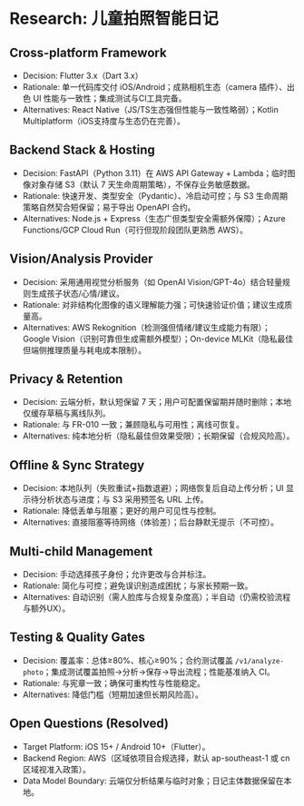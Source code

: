 # Research: 儿童拍照智能日记

## Cross-platform Framework
- Decision: Flutter 3.x（Dart 3.x）
- Rationale: 单一代码库交付 iOS/Android；成熟相机生态（camera 插件）、出色 UI 性能与一致性；集成测试与CI工具完备。
- Alternatives: React Native（JS/TS生态强但性能与一致性略弱）；Kotlin Multiplatform（iOS支持度与生态仍在完善）。

## Backend Stack & Hosting
- Decision: FastAPI（Python 3.11）在 AWS API Gateway + Lambda；临时图像对象存储 S3（默认 7 天生命周期策略），不保存业务敏感数据。
- Rationale: 快速开发、类型安全（Pydantic）、冷启动可控；与 S3 生命周期策略自然契合短保留；易于导出 OpenAPI 合约。
- Alternatives: Node.js + Express（生态广但类型安全需额外保障）；Azure Functions/GCP Cloud Run（可行但现阶段团队更熟悉 AWS）。

## Vision/Analysis Provider
- Decision: 采用通用视觉分析服务（如 OpenAI Vision/GPT-4o）结合轻量规则生成孩子状态/心情/建议。
- Rationale: 对非结构化图像的语义理解能力强；可快速验证价值；建议生成质量高。
- Alternatives: AWS Rekognition（检测强但情绪/建议生成能力有限）；Google Vision（识别可靠但生成需额外模型）；On-device MLKit（隐私最佳但端侧推理质量与耗电成本限制）。

## Privacy & Retention
- Decision: 云端分析，默认短保留 7 天；用户可配置保留期并随时删除；本地仅缓存草稿与离线队列。
- Rationale: 与 FR-010 一致；兼顾隐私与可用性；离线可恢复。
- Alternatives: 纯本地分析（隐私最佳但效果受限）；长期保留（合规风险高）。

## Offline & Sync Strategy
- Decision: 本地队列（失败重试+指数退避）；网络恢复后自动上传分析；UI 显示待分析状态与进度；与 S3 采用预签名 URL 上传。
- Rationale: 降低丢单与阻塞；更好的用户可见性与控制。
- Alternatives: 直接阻塞等待网络（体验差）；后台静默无提示（不可控）。

## Multi-child Management
- Decision: 手动选择孩子身份；允许更改与合并标注。
- Rationale: 简化与可控；避免误识别造成困扰；与家长预期一致。
- Alternatives: 自动识别（需人脸库与合规复杂度高）；半自动（仍需校验流程与额外UX）。

## Testing & Quality Gates
- Decision: 覆盖率：总体≥80%、核心≥90%；合约测试覆盖 `/v1/analyze-photo`；集成测试覆盖拍照→分析→保存→导出流程；性能基准纳入 CI。
- Rationale: 与宪章一致；确保可重构性与性能稳定。
- Alternatives: 降低门槛（短期加速但长期风险高）。

## Open Questions (Resolved)
- Target Platform: iOS 15+ / Android 10+（Flutter）。
- Backend Region: AWS（区域依项目合规选择，默认 ap-southeast-1 或 cn 区域视准入政策）。
- Data Model Boundary: 云端仅分析结果与临时对象；日记主体数据保留在本地。